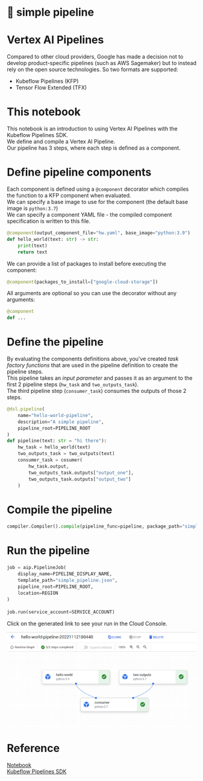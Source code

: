 # 🔧 simple pipeline

# Vertex AI Pipelines
Compared to other cloud providers, Google has made a decision not to develop product-specific pipelines (such as AWS Sagemaker) but to instead rely on the open source technologies. So two formats are supported:
- Kubeflow Pipelines (KFP)
- Tensor Flow Extended (TFX)

# This notebook
This notebook is an introduction to using Vertex AI Pipelines with the Kubeflow Pipelines SDK.  
We define and compile a Vertex AI Pipeline.  
Our pipeline has 3 steps, where each step is defined as a component.

# Define pipeline components

Each component is defined using a `@component` decorator which compiles the function to a KFP component when evaluated.  
We can specify a base image to use for the component (the default base image is `python:3.7`)  
We can specify a component YAML file - the compiled component specification is written to this file.  

```python
@component(output_component_file="hw.yaml", base_image="python:3.9")
def hello_world(text: str) -> str:
    print(text)
    return text
```

We can provide a list of packages to install before executing the component:
```python
@component(packages_to_install=["google-cloud-storage"])
```

All arguments are optional so you can use the decorator without any arguments:
```python
@component
def ...
```

# Define the pipeline
By evaluating the components definitions above, you've created *task factory functions* that are used in the pipeline definition to create the pipeline steps.  
This pipeline takes an *input parameter* and passes it as an argument to the first 2 pipeline steps (`hw_task` and `two_outputs_task`).  
The third pipeline step (`consumer_task`) consumes the outputs of those 2 steps.
```python
@dsl.pipeline(
    name="hello-world-pipeline",
    description="A simple pipeline",
    pipeline_root=PIPELINE_ROOT
)
def pipeline(text: str = "hi there"):
    hw_task = hello_world(text)
    two_outputs_task = two_outputs(text)
    consumer_task = cosumer(
        hw_task.output,
        two_outputs_task.outputs["output_one"],
        two_outputs_task.outputs["output_two"]
    )
```

# Compile the pipeline
```python
compiler.Compiler().compile(pipeline_func=pipeline, package_path="simple_pipeline.json")
```

# Run the pipeline
```python
job = aip.PipelineJob(
    display_name=PIPELINE_DISPLAY_NAME,
    template_path="simple_pipeline.json",
    pipeline_root=PIPELINE_ROOT,
    location=REGION
)

job.run(service_account=SERVICE_ACCOUNT)
```
Click on the generated link to see your run in the Cloud Console.  


<img src="https://raw.githubusercontent.com/gosia-b/gcp-vertex-ai/master/2_pipeline/pipeline.png">

# Reference
[Notebook](https://github.com/GoogleCloudPlatform/vertex-ai-samples/blob/main/notebooks/official/pipelines/pipelines_intro_kfp.ipynb)  
[Kubeflow Pipelines SDK](https://www.kubeflow.org/docs/components/pipelines/)
